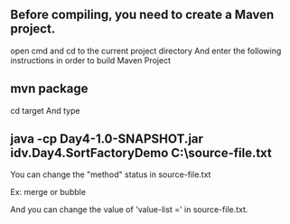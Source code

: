 Before compiling, you need to create a Maven project.
--

open cmd and cd to the current project directory And enter the following instructions in order to build Maven Project

  <h2>mvn package</h2>
 

cd target  And type

  <h2>java -cp Day4-1.0-SNAPSHOT.jar idv.Day4.SortFactoryDemo C:\source-file.txt</h2>




You can change the "method" status in source-file.txt

Ex: merge or bubble

And you can change the value of 'value-list =' in source-file.txt.

